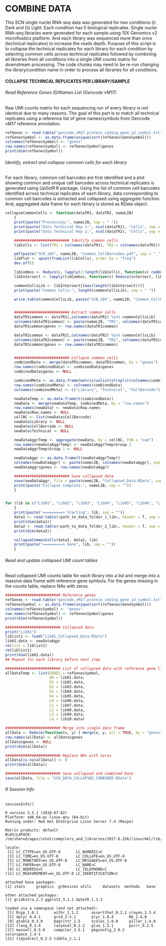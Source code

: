 # COMBINE DATA
This SCN single nuclei RNA-seq data was generated for two conditions (i) Dark and (ii) Light. Each condition has 5 biological replicates. Single nuclei RNA-seq libraries were generated for each sample using 10X Genomics v2 microfluidics platform. And each library was sequenced more than once (technical replicates) to increase the reads depth. Purpose of this script is to collapse the technical replicates for each library for each condition by selecting common cells across technical replicates followed by combining all libraries from all conditions into a single UMI counts matrix for downstream processing. The code chunks may need to be re-run changing the library/condition name in order to process all libraries for all conditions.



#### COLLAPSE TECHINCAL REPLICATES PER LIBRARY/SAMPLE

###### Read Reference Genes ID/Names List (Gencode vM17)
Raw UMI counts matrix for each sequencing run of every library is not identical due to many reasons. The goal of this part is to match all technical replicates using a reference list of gene names/symbols from Gencode vM17 reference annotation.
```R
refGenes <- read.table("gencode.vM17.protein_coding_gene_id_symbol.txt", sep = "\t", header = T)
refGenesSymbol <- as.data.frame(unique(sort(refGenes$GeneSymbol)))
colnames(refGenesSymbol) <- "genes"
row.names(refGenesSymbol) <- refGenesSymbol$genes
print(dim(refGenesSymbol))
```



###### Identify, extract and collapse common cells for each library
For each library, common cell barcodes are first identified and a plot showing common and unique cell barcodes across technical replicates is generated using *UpSetR* R package. Using the list of common cell barcodes identified across technical replicates of each library, data corresponding to common cell barcodes is extracted and collapsed using *aggregate* function. And, aggregated data frame for each library is stored as RData object.
```R
collapseCommonCells <- function(dataTR1, dataTR2, nameLIB)
	{
	print(paste("Processing:", nameLIB, sep = " "))
	print(paste("Data Technical Rep 1:", ncol(dataTR1), "Cells", sep = " "))
	print(paste("Data Technical Rep 2:", ncol(dataTR2), "Cells", sep = " "))

	######################### Identify common cells
	libCells <- list(TR1 = colnames(dataTR1), TR2 = colnames(dataTR2))

	pdf(paste("SCN_10X", nameLIB, "Common_CellBarcodes.pdf", sep = "_"), width = 6, height = 4)
	libPlot <- upset(fromList(libCells), order.by = "freq")
	dev.off()

	libCombos <- Reduce(c, lapply(2:length(libCells), function(x) combn(1:length(libCells), x, simplify=FALSE) ))
	libIntersect <- lapply(libCombos, function(x) Reduce(intersect, libCells[x]) )

	commonCellsLib <- libIntersect[[max(length(libIntersect))]]
	print(paste("Common Cells:", length(commonCellsLib), sep = " "))

	write.table(commonCellsLib, paste("SCN_10X", nameLIB, "Common_CellBarcodes.txt", sep = "_"), row.names = F, col.names = F, quote = F, sep = "\t")


	######################### Extract common cells
	dataTR1common <- dataTR1[,colnames(dataTR1) %in% commonCellsLib]
	colnames(dataTR1common) <- paste(nameLIB, "TR1", colnames(dataTR1common), sep = "_")
	dataTR1common$genes <- row.names(dataTR1common)

	dataTR2common <- dataTR2[,colnames(dataTR2) %in% commonCellsLib]
	colnames(dataTR2common) <- paste(nameLIB, "TR2", colnames(dataTR2common), sep = "_")
	dataTR2common$genes <- row.names(dataTR2common)


	######################### Collapse common cells
	combinedData <- merge(dataTR1common, dataTR2common, by = "genes")
	row.names(combinedData) <- combinedData$genes
	combinedData$genes <- NULL

	combinedMeta <- as.data.frame(matrix(unlist(strsplit(colnames(combinedData), "_")), ncol = 3, byrow = TRUE))
	row.names(combinedMeta) <- colnames(combinedData)
	colnames(combinedMeta) <- c("Library", "Technical", "CellBarcode")

	newDataTemp <- as.data.frame(t(combinedData))
	newData <- merge(newDataTemp, combinedMeta, by = "row.names")
	row.names(newData) <- newData$Row.names
	newData$Row.names <- NULL
	cellBC <- list(newData$CellBarcode)
	newData$Library <- NULL
	newData$CellBarcode <- NULL
	newData$Technical <- NULL

	newDataAggrTemp <- aggregate(newData, by = cellBC, FUN = "sum")
	row.names(newDataAggrTemp) <- newDataAggrTemp$Group.1
	newDataAggrTemp$Group.1 <- NULL

	newDataAggr <- as.data.frame(t(newDataAggrTemp))
	colnames(newDataAggr) <- paste(nameLIB, colnames(newDataAggr), sep = "_")
	newDataAggr$genes <- row.names(newDataAggr)

	######################### Save collapsed data
	save(newDataAggr, file = paste(nameLIB, "Collapsed_Data.RData", sep = "_"))
	print(paste("Collapse Complete:", nameLIB, sep = ""))
	}


for (lib in c("Lib01", "Lib02", "Lib03", "Lib04", "Lib05", "Lib06", "Lib07", "Lib08", "Lib09", "Lib10"))
	{
	print(paste("=========> Starting", lib, sep = ""))
	data1 <- read.table(<path_to_data_folder_1_lib>, header = T, sep = "\t", row.names = 1)
	print(dim(data1))
	data2 <- read.table(<path_to_data_folder_2_lib>, header = T, sep = "\t", row.names = 1)
	print(dim(data2))

	collapseCommonCells(data1, data2, lib)
	print(paste("=========> Done", lib, sep = ""))
	}

```



###### Read and update collapsed UMI count tables
Read collapsed UMI counts table for each library into a list and merge into a massive data frame with reference gene symbols. For the genes missing in the counts table, replace NAs with zeros.
```R
######################### Reference genes
refGenes <- read.table("gencode.vM17.protein_coding_gene_id_symbol.txt", sep = "\t", header = T)
refGenesSymbol <- as.data.frame(unique(sort(refGenes$GeneSymbol)))
colnames(refGenesSymbol) <- "genes"
row.names(refGenesSymbol) <- refGenesSymbol$genes
print(dim(refGenesSymbol))

######################### Collapsed data
print("Lib01")
liblist1 <- load("Lib01_Collapsed_Data.RData")
lib01.data <- newDataAggr
rm(list = liblist1)
rm(liblist1)
print(dim(lib01.data))
## Repeat for each library before next step

######################### List of collapsed data with reference gene list
allDataTemp <- list(GENES = refGenesSymbol,
                    D0 = lib01.data,
                    D1 = lib02.data,
                    D2 = lib03.data,
                    D3 = lib04.data,
                    D4 = lib05.data,
                    L0 = lib06.data,
                    L1 = lib07.data,
                    L2 = lib08.data,
                    L3 = lib09.data,
                    L4 = lib10.data)

######################### Merge into single data frame
allData <- Reduce(function(x, y) { merge(x, y, all = TRUE, by = "genes") } , allDataTemp)
row.names(allData) <- allData$genes
allData$genes <- NULL
print(dim(allData))

######################### Replace NAs with zeros
allData[is.na(allData)] <- 0
print(dim(allData))

######################### Save collapsed and combined Data
save(allData, file = "SCN_DATA_COLLAPSED_COMBINED.RData")
```



###### R Session Info
```
sessionInfo()

R version 3.5.1 (2018-07-02)
Platform: x86_64-pc-linux-gnu (64-bit)
Running under: Red Hat Enterprise Linux Server 7.4 (Maipo)

Matrix products: default
BLAS/LAPACK: /cm/shared/apps/intel/compilers_and_libraries/2017.6.256/linux/mkl/lib/intel64_lin/libmkl_gf_lp64.so

locale:
 [1] LC_CTYPE=en_US.UTF-8       LC_NUMERIC=C              
 [3] LC_TIME=en_US.UTF-8        LC_COLLATE=en_US.UTF-8    
 [5] LC_MONETARY=en_US.UTF-8    LC_MESSAGES=en_US.UTF-8   
 [7] LC_PAPER=en_US.UTF-8       LC_NAME=C                 
 [9] LC_ADDRESS=C               LC_TELEPHONE=C            
[11] LC_MEASUREMENT=en_US.UTF-8 LC_IDENTIFICATION=C       

attached base packages:
[1] stats     graphics  grDevices utils     datasets  methods   base     

other attached packages:
[1] gridExtra_2.3 ggplot2_3.1.1 UpSetR_1.3.3 

loaded via a namespace (and not attached):
 [1] Rcpp_1.0.1       withr_2.1.2      assertthat_0.2.1 crayon_1.3.4    
 [5] dplyr_0.8.1      grid_3.5.1       plyr_1.8.4       R6_2.4.0        
 [9] gtable_0.3.0     magrittr_1.5     scales_1.0.0     pillar_1.4.0    
[13] rlang_0.3.4      lazyeval_0.2.2   glue_1.3.1       purrr_0.2.5     
[17] munsell_0.5.0    compiler_3.5.1   pkgconfig_2.0.2  colorspace_1.4-1
[21] tidyselect_0.2.5 tibble_2.1.1
```


